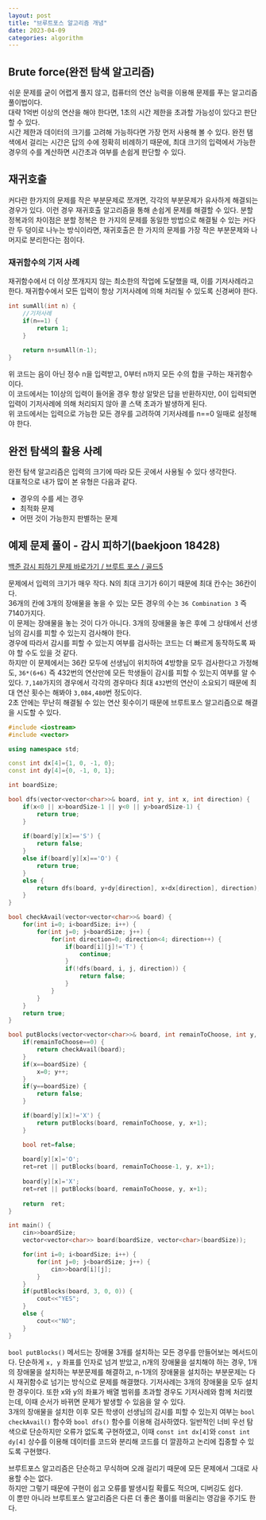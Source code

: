 ```yaml
---
layout: post
title: "브루트포스 알고리즘 개념"
date: 2023-04-09
categories: algorithm
---
```


## Brute force(완전 탐색 알고리즘)
쉬운 문제를 굳이 어렵게 풀지 않고, 컴퓨터의 연산 능력을 이용해 문제를 푸는 알고리즘 풀이법이다.  
대략 1억번 이상의 연산을 해야 한다면, 1초의 시간 제한을 초과할 가능성이 있다고 판단할 수 있다.  
시간 제한과 데이터의 크기를 고려해 가능하다면 가장 먼저 사용해 볼 수 있다.
완전 탬색에서 걸리는 시간은 답의 수에 정확히 비례하기 때문에, 최대 크기의 입력에서 가능한 경우의 수를 계산하면 시간초과 여부를 손쉽게 판단할 수 있다.

## 재귀호출
커다란 한가지의 문제를 작은 부분문제로 쪼개면, 각각의 부분문제가 유사하게 해결되는 경우가 있다.
이런 경우 재귀호출 알고리즘을 통해 손쉽게 문제를 해결할 수 있다.
분할 정복과의 차이점은 분할 정복은 한 가지의 문제를 동일한 방법으로 해결될 수 있는 커다란 두 덩이로 나누는 방식이라면, 재귀호출은 한 가지의 문제를 가장 작은 부분문제와 나머지로 분리한다는 점이다.

### 재귀함수의 기저 사례
재귀함수에서 더 이상 쪼개지지 않는 최소한의 작업에 도달했을 때, 이를 기저사례라고 한다.
재귀함수에서 모든 입력이 항상 기저사례에 의해 처리될 수 있도록 신경써야 한다.

``` c++
int sumAll(int n) {
    //기저사례
    if(n==1) {  
        return 1;
    }
    
    return n+sumAll(n-1);
}
```
위 코드는 음이 아닌 정수 n을 입력받고, 0부터 n까지 모든 수의 합을 구하는 재귀함수이다.  
이 코드에서는 1이상의 입력이 들어올 경우 항상 알맞은 답을 반환하지만, 0이 입력되면 입력이 기저사례에 의해 처리되지 않아 콜 스택 초과가 발생하게 된다.  
위 코드에서는 입력으로 가능한 모든 경우를 고려하여 기저사례를 n==0 일때로 설정해야 한다.

## 완전 탐색의 활용 사례
완전 탐색 알고리즘은 입력의 크기에 따라 모든 곳에서 사용될 수 있다 생각한다.  
대표적으로 내가 많이 본 유형은 다음과 같다.
* 경우의 수를 세는 경우
* 최적화 문제
* 어떤 것이 가능한지 판별하는 문제

## 예제 문제 풀이 - 감시 피하기(baekjoon 18428)
[백준 감시 피하기 문제 바로가기 / 브루트 포스 / 골드5](https://www.acmicpc.net/problem/18428)

문제에서 입력의 크기가 매우 작다. N의 최대 크기가 6이기 때문에 최대 칸수는 36칸이다.  
36개의 칸에 3개의 장애물을 놓을 수 있는 모든 경우의 수는 `36 Combination 3` 즉 7140가지다.  
이 문제는 장애물을 놓는 것이 다가 아니다. 3개의 장애물을 놓은 후에 그 상태에서 선생님의 감시를 피할 수 있는지 검사해야 한다.  
경우에 따라서 감시를 피할 수 있는지 여부를 검사하는 코드는 더 빠르게 동작하도록 짜야 할 수도 있을 것 같다.  
하지만 이 문제에서는 36칸 모두에 선생님이 위치하여 4방향을 모두 검사한다고 가정해도, `36*(6+6)` 즉 432번의 연산만에 모든 학생들이 감시를 피할 수 있는지 여부를 알 수 있다. `7,140`가지의 경우에서 각각의 경우마다 최대 `432`번의 연산이 소요되기 때문에 최대 연산 횟수는 해봐야 `3,084,480`번 정도이다.  
2초 안에는 무난히 해결될 수 있는 연산 횟수이기 때문에 브루트포스 알고리즘으로 해결을 시도할 수 있다.

``` c++
#include <iostream>
#include <vector>

using namespace std;

const int dx[4]={1, 0, -1, 0};
const int dy[4]={0, -1, 0, 1};

int boardSize;

bool dfs(vector<vector<char>>& board, int y, int x, int direction) {
    if(x<0 || x>boardSize-1 || y<0 || y>boardSize-1) {
        return true;
    }
    
    if(board[y][x]=='S') {
        return false;
    }
    else if(board[y][x]=='O') {
        return true;
    }
    else {
        return dfs(board, y+dy[direction], x+dx[direction], direction);
    }
}

bool checkAvail(vector<vector<char>>& board) {
    for(int i=0; i<boardSize; i++) {
        for(int j=0; j<boardSize; j++) {
            for(int direction=0; direction<4; direction++) {
                if(board[i][j]!='T') {
                    continue;
                }                
                if(!dfs(board, i, j, direction)) {
                    return false;
                }
            }
        }
    }
    return true;
}

bool putBlocks(vector<vector<char>>& board, int remainToChoose, int y, int x) {
    if(remainToChoose==0) {
        return checkAvail(board);
    }
    if(x==boardSize) {
        x=0; y++;
    }
    if(y==boardSize) {
        return false;
    }

    if(board[y][x]!='X') {
        return putBlocks(board, remainToChoose, y, x+1);
    }

    bool ret=false;
    
    board[y][x]='O';
    ret=ret || putBlocks(board, remainToChoose-1, y, x+1);
    
    board[y][x]='X';
    ret=ret || putBlocks(board, remainToChoose, y, x+1);
    
    return  ret;
}

int main() {
    cin>>boardSize;
    vector<vector<char>> board(boardSize, vector<char>(boardSize));

    for(int i=0; i<boardSize; i++) {
        for(int j=0; j<boardSize; j++) {
            cin>>board[i][j];
        }
    }
    if(putBlocks(board, 3, 0, 0)) {
        cout<<"YES";
    }
    else {
        cout<<"NO";
    }
}
```
`bool putBlocks()` 메서드는 장애물 3개를 설치하는 모든 경우를 만들어보는 메서드이다. 단순하게 `x, y` 좌표를 인자로 넘겨 받았고, n개의 장애물을 설치해야 하는 경우, 1개의 장애물을 설치하는 부분문제를 해결하고, n-1개의 장애물을 설치하는 부분문제는 다시 재귀함수로 넘기는 방식으로 문제를 해결했다. 기저사례는 3개의 장애물을 모두 설치한 경우이다. 또한 x와 y의 좌표가 배열 범위를 초과할 경우도 기저사례와 함께 처리했는데, 이때 순서가 바뀌면 문제가 발생할 수 있음을 알 수 있다.  
3개의 장애물을 설치한 이후 모든 학생이 선생님의 감시를 피할 수 있는지 여부는 `bool checkAvail()` 함수와 `bool dfs()` 함수를 이용해 검사하였다. 일반적인 너비 우선 탐색으로 단순하지만 오류가 없도록 구현하였고, 이때 `const int dx[4]`와 `const int dy[4]` 상수를 이용해 데이터를 코드와 분리해 코드를 더 깔끔하고 논리에 집중할 수 있도록 구현했다.

브루트포스 알고리즘은 단순하고 무식하며 오래 걸리기 때문에 모든 문제에서 그대로 사용할 수는 없다.  
하지만 그렇기 때문에 구현이 쉽고 오류를 발생시킬 확률도 적으며, 디버깅도 쉽다.  
이 뿐만 아니라 브루트포스 알고리즘은 다른 더 좋은 풀이를 떠올리는 영감을 주기도 한다.  
